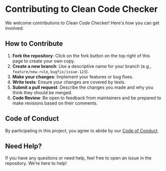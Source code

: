 # Contributing to Clean Code Checker

We welcome contributions to Clean Code Checker! Here's how you can get involved:

## How to Contribute
1. **Fork the repository**: Click on the fork button on the top right of this page to create your own copy.
2. **Create a new branch**: Use a descriptive name for your branch (e.g., `feature/new-rule`, `bugfix/issue-123`).
3. **Make your changes**: Implement your features or bug fixes.
4. **Write tests**: Ensure your changes are covered by tests.
5. **Submit a pull request**: Describe the changes you made and why you think they should be merged.
6. **Code Review**: Be open to feedback from maintainers and be prepared to make revisions based on their comments.

## Code of Conduct
By participating in this project, you agree to abide by our [Code of Conduct](CODE_OF_CONDUCT.md).

## Need Help?
If you have any questions or need help, feel free to open an issue in the repository. We’re here to help!